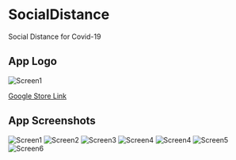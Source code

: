 # SocialDistance
Social Distance for Covid-19</br>

## App Logo</br>

![Screen1](https://github.com/BlackGold-1989/SocialDistance/blob/main/images/icon.png)


<a id="raw-url" href="https://play.google.com/store/apps/details?id=com.laodev.socialdis">Google Store Link</a>

## App Screenshots

![Screen1](https://github.com/BlackGold-1989/SocialDistance/blob/main/images/login.JPEG)
![Screen2](https://github.com/BlackGold-1989/SocialDistance/blob/main/images/register.JPEG)
![Screen3](https://github.com/BlackGold-1989/SocialDistance/blob/main/images/home.JPEG)
![Screen4](https://github.com/BlackGold-1989/SocialDistance/blob/main/images/friend.JPEG)
![Screen4](https://github.com/BlackGold-1989/SocialDistance/blob/main/images/scan.JPEG)
![Screen5](https://github.com/BlackGold-1989/SocialDistance/blob/main/images/history.JPEG)
![Screen6](https://github.com/BlackGold-1989/SocialDistance/blob/main/images/profile.JPEG)
